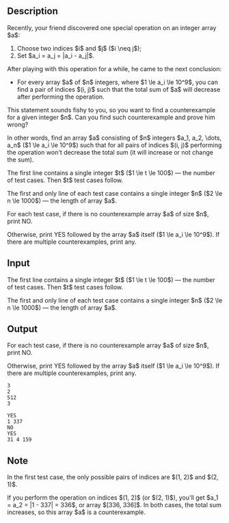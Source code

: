 ## Description

<div><p>Recently, your friend discovered one special operation on an integer array $a$: </p><ol> <li> Choose two indices $i$ and $j$ ($i \neq j$); </li><li> Set $a_i = a_j = |a_i - a_j|$. </li></ol><p>After playing with this operation for a while, he came to the next conclusion: </p><ul> <li> For every array $a$ of $n$ integers, where $1 \le a_i \le 10^9$, you can find a pair of indices $(i, j)$ such that the total sum of $a$ will <span class="tex-font-style-bf">decrease</span> after performing the operation. </li></ul><p>This statement sounds fishy to you, so you want to find a counterexample for a given integer $n$. Can you find such counterexample and prove him wrong?</p><p>In other words, find an array $a$ consisting of $n$ integers $a_1, a_2, \dots, a_n$ ($1 \le a_i \le 10^9$) such that for all pairs of indices $(i, j)$ performing the operation won't decrease the total sum (it will increase or not change the sum).</p></div><div class="input-specification"><p>The first line contains a single integer $t$ ($1 \le t \le 100$)&nbsp;— the number of test cases. Then $t$ test cases follow.</p><p>The first and only line of each test case contains a single integer $n$ ($2 \le n \le 1000$)&nbsp;— the length of array $a$.</p></div><div class="output-specification"><p>For each test case, if there is no counterexample array $a$ of size $n$, print <span class="tex-font-style-tt">NO</span>.</p><p>Otherwise, print <span class="tex-font-style-tt">YES</span> followed by the array $a$ itself ($1 \le a_i \le 10^9$). If there are multiple counterexamples, print any.</p></div>

## Input

<p>The first line contains a single integer $t$ ($1 \le t \le 100$)&nbsp;— the number of test cases. Then $t$ test cases follow.</p><p>The first and only line of each test case contains a single integer $n$ ($2 \le n \le 1000$)&nbsp;— the length of array $a$.</p>

## Output

<p>For each test case, if there is no counterexample array $a$ of size $n$, print <span class="tex-font-style-tt">NO</span>.</p><p>Otherwise, print <span class="tex-font-style-tt">YES</span> followed by the array $a$ itself ($1 \le a_i \le 10^9$). If there are multiple counterexamples, print any.</p>





```input1|2,4
3
2
512
3
```




```output1
YES
1 337
NO
YES
31 4 159
```



## Note

<p>In the first test case, the only possible pairs of indices are $(1, 2)$ and $(2, 1)$.</p><p>If you perform the operation on indices $(1, 2)$ (or $(2, 1)$), you'll get $a_1 = a_2 = |1 - 337| = 336$, or array $[336, 336]$. In both cases, the total sum increases, so this array $a$ is a counterexample.</p>
